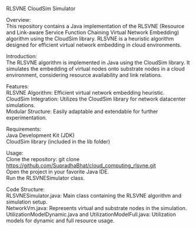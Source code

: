 RLSVNE CloudSim Simulator

Overview:\
This repository contains a Java implementation of the RLSVNE (Resource and Link-aware Service Function Chaining Virtual Network Embedding) algorithm using the CloudSim library. RLSVNE is a heuristic algorithm designed for efficient virtual network embedding in cloud environments.

Introduction:\
The RLSVNE algorithm is implemented in Java using the CloudSim library. It simulates the embedding of virtual nodes onto substrate nodes in a cloud environment, considering resource availability and link relations.

Features:\
RLSVNE Algorithm: Efficient virtual network embedding heuristic.\
CloudSim Integration: Utilizes the CloudSim library for network datacenter simulations.\
Modular Structure: Easily adaptable and extendable for further experimentation.

Requirements:\
Java Development Kit (JDK)\
CloudSim library (included in the lib folder)

Usage:\
Clone the repository: git clone https://github.com/SupradhaBhat/cloud_computing_rlsvne.git  \
Open the project in your favorite Java IDE.\
Run the RLSVNESimulator class.

Code Structure:\
RLSVNESimulator.java: Main class containing the RLSVNE algorithm and simulation setup.\
NetworkVm.java: Represents virtual and substrate nodes in the simulation.\
UtilizationModelDynamic.java and UtilizationModelFull.java: Utilization models for dynamic and full resource usage.
